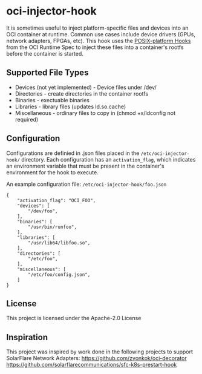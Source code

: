 # oci-injector-hook

It is sometimes useful to inject platform-specific files and devices into an OCI container at runtime.  Common use cases include device drivers (GPUs, network adapters, FPGAs, etc).  This hook uses the [POSIX-platform Hooks](https://github.com/opencontainers/runtime-spec/blob/master/config.md#posix-platform-hooks) from the OCI Runtime Spec to inject these files into a container's rootfs before the container is started.

## Supported File Types
* Devices (not yet implemented) - Device files under /dev/
* Directories - create directories in the container rootfs
* Binaries - exectuable binaries
* Libraries - library files (updates ld.so.cache)
* Miscellaneous - ordinary files to copy in (chmod +x/ldconfig not required)


## Configuration
Configurations are definied in .json files placed in the `/etc/oci-injector-hook/` directory.  Each configuration has an `activation_flag`, which indicates an environment variable that must be present in the container's environment for the hook to execute.

An example configuration file:
`/etc/oci-injector-hook/foo.json`
```
{
	"activation_flag": "OCI_FOO",
	"devices": [
		"/dev/foo",
	],
	"binaries": [
		"/usr/bin/runfoo",
	],
	"libraries": [
		"/usr/lib64/libfoo.so",
	],
	"directories": [
		"/etc/foo",
	],
	"miscellaneous": [
		"/etc/foo/config.json",
	]
}
```

## License
This project is licensed under the Apache-2.0 License

## Inspiration
This project was inspired by work done in the following projects to support SolarFlare Network Adapters:
https://github.com/zvonkok/oci-decorator
https://github.com/solarflarecommunications/sfc-k8s-prestart-hook
